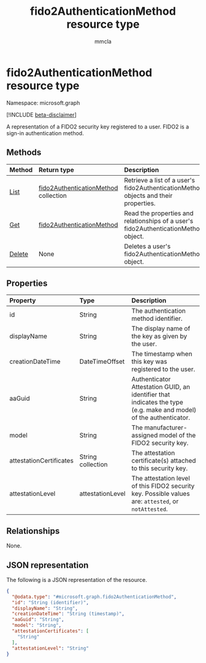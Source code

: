 ﻿---
title: "fido2AuthenticationMethod resource type"
description: "A representation of a FIDO2 security key registered to a user. FIDO2 is a sign-in authentication method."
author: "mmcla"
localization_priority: Normal
ms.prod: "microsoft-identity-platform"
doc_type: "apiPageType"
---

# fido2AuthenticationMethod resource type

Namespace: microsoft.graph

[!INCLUDE [beta-disclaimer](../../includes/beta-disclaimer.md)]

A representation of a FIDO2 security key registered to a user. FIDO2 is a sign-in authentication method.

## Methods

| Method                                               | Return type                                                                       | Description                                                                         |
| :--------------------------------------------------- | :-------------------------------------------------------------------------------- | :---------------------------------------------------------------------------------- |
| [List](../api/fido2authenticationmethod-list.md)     | [fido2AuthenticationMethod](../resources/fido2authenticationmethod.md) collection | Retrieve a list of a user's fido2AuthenticationMethod objects and their properties. |
| [Get](../api/fido2authenticationmethod-get.md)       | [fido2AuthenticationMethod](../resources/fido2authenticationmethod.md)            | Read the properties and relationships of a user's fido2AuthenticationMethod object. |
| [Delete](../api/fido2authenticationmethod-delete.md) | None                                                                              | Deletes a user's fido2AuthenticationMethod object.                                  |

## Properties

| Property                | Type              | Description                                                                                                       |
| :---------------------- | :---------------- | :---------------------------------------------------------------------------------------------------------------- |
| id                      | String            | The authentication method identifier.                                                                             |
| displayName             | String            | The display name of the key as given by the user.                                                                 |
| creationDateTime        | DateTimeOffset    | The timestamp when this key was registered to the user.                                                           |
| aaGuid                  | String            | Authenticator Attestation GUID, an identifier that indicates the type (e.g. make and model) of the authenticator. |
| model                   | String            | The manufacturer-assigned model of the FIDO2 security key.                                                        |
| attestationCertificates | String collection | The attestation certificate(s) attached to this security key.                                                     |
| attestationLevel        | attestationLevel  | The attestation level of this FIDO2 security key. Possible values are: `attested`, or `notAttested`.              |

## Relationships

None.

## JSON representation

The following is a JSON representation of the resource.

<!-- {
  "blockType": "resource",
  "keyProperty": "id",
  "@odata.type": "microsoft.graph.fido2AuthenticationMethod",
  "baseType": "microsoft.graph.authenticationMethod",
  "openType": false
}
-->

```json
{
  "@odata.type": "#microsoft.graph.fido2AuthenticationMethod",
  "id": "String (identifier)",
  "displayName": "String",
  "creationDateTime": "String (timestamp)",
  "aaGuid": "String",
  "model": "String",
  "attestationCertificates": [
    "String"
  ],
  "attestationLevel": "String"
}
```
